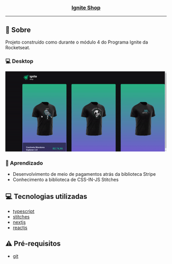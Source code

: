 <h3 align="center">
  <a href="https://github.com/Cahmoraes/ignite-shop">Ignite Shop</a>
</h3>

---

## :rocket: Sobre

Projeto construído como durante o módulo 4 do Programa Ignite da Rocketseat. 

### :computer: Desktop
<p align="center">
  <img src="https://github.com/Cahmoraes/ignite-shop/blob/main/src/assets/examples/example.gif" alt="Ignite Shop">
<p/>


### :book: Aprendizado
- Desenvolvimento de meio de pagamentos atrás da biblioteca Stripe
- Conhecimento a biblioteca de CSS-IN-JS Stitches

## :computer: Tecnologias utilizadas

- [typescript](https://www.typescriptlang.org/)
- [stitches](https://stitches.dev/)
- [nextjs](https://nextjs.org/)
- [reactjs](https://pt-br.reactjs.org/)

## :warning: Pré-requisitos

- [git](https://git-scm.com/)
